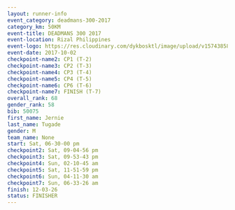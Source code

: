 ```yaml
---
layout: runner-info 
event_category: deadmans-300-2017 
category_km: 50KM 
event-title: DEADMANS 300 2017 
event-location: Rizal Philippines 
event-logo: https://res.cloudinary.com/dykbosktl/image/upload/v1574385898/Logo/2017-DM300-Logo_ljecaw.jpg 
event-date: 2017-10-02 
checkpoint-name2: CP1 (T-2) 
checkpoint-name3: CP2 (T-3) 
checkpoint-name4: CP3 (T-4) 
checkpoint-name5: CP4 (T-5) 
checkpoint-name6: CP6 (T-6) 
checkpoint-name7: FINISH (T-7) 
overall_rank: 68
gender_rank: 58
bib: 50075
first_name: Jernie
last_name: Tugade
gender: M
team_name: None
start: Sat, 06-30-00 pm
checkpoint2: Sat, 09-04-56 pm
checkpoint3: Sat, 09-53-43 pm
checkpoint4: Sun, 02-10-45 am
checkpoint5: Sat, 11-51-59 pm
checkpoint6: Sun, 04-11-30 am
checkpoint7: Sun, 06-33-26 am
finish: 12-03-26
status: FINISHER
---
```

